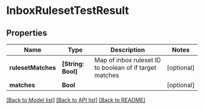 # InboxRulesetTestResult

## Properties
Name | Type | Description | Notes
------------ | ------------- | ------------- | -------------
**rulesetMatches** | **[String: Bool]** | Map of inbox ruleset ID to boolean of if target matches | [optional] 
**matches** | **Bool** |  | [optional] 

[[Back to Model list]](../README#documentation-for-models) [[Back to API list]](../README#documentation-for-api-endpoints) [[Back to README]](../README)


